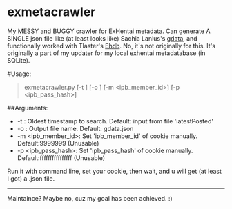 # exmetacrawler
My MESSY and BUGGY crawler for ExHentai metadata. Can generate A SINGLE json file like (at least looks like) Sachia Lanlus's [gdata](https://mega.nz/#F!oh1U0SIA!WBUcf3PaOvrfIF238fnbTg), 
and functionally worked with Tlaster's [Ehdb](https://github.com/Tlaster/ehdb).
No, it's not originally for this. It's originally a part of my updater for my local exhentai metadatabase (in SQLite).

#Usage:
> exmetacrawler.py [-t <OldestTimestamp to Search>] [-o <outputfile>] [-m <ipb_member_id>] [-p <ipb_pass_hash>]
 
##Arguments:
* -t <timestamp>: Oldest timestamp to search. Default: input from file 'latestPosted'
* -o <filename>: Output file name. Default: gdata.json
* -m <ipb_member_id>: Set 'ipb_member_id' of cookie manually. Default:9999999 (Unusable)
* -p <ipb_pass_hash>: Set 'ipb_pass_hash' of cookie manually. Default:ffffffffffffffff (Unusable)

Run it with command line, set your cookie, then wait, and u will get (at least I got) a .json file.

---
Maintaince? Maybe no, cuz my goal has been achieved. :)
